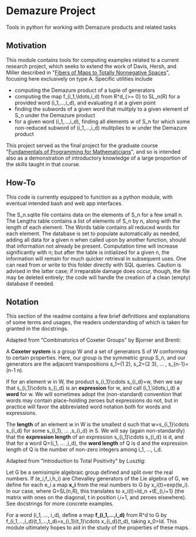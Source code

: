 # Demazure Project

Tools in python for working with Demazure products and related tasks

## Motivation

This module contains tools for computing examples related to a current research
project, which seeks to extend the work of Davis, Hersh, and Miller described in
"[Fibers of Maps to Totally Nonnegative Spaces](https://arxiv.org/abs/1903.01420)",
focusing here exclusively on type A. Specific utilities include

- computing the Demazure product of a tuple of generators
- computing the map f_(i_1,\ldots,i_d) from R^d_{>= 0} to SL_n(R) for a
  provided word (i_1,...,i_d), and evaluating it at a given point
- finding the subwords of a given word that mulitply to a given element of S_n
  under the Demazure product
- for a given word (i_1,...,i_d), finding all elements w of S_n for which
  some non-reduced subword of (i_1,...,i_d) mulitplies to w under the
  Demazure product

This project served as the final project for the graduate course
"[Fundamentals of Programming for Mathematicians](https://www.math.purdue.edu/~bradfor3/ProgrammingFundamentals/)", and so is intended also as a demonstration of introductory
knowledge of a large proportion of the skills taught in that course.

## How-To

This code is currently equipped to function as a python module, with eventual intended
bash and web app interfaces.

The S_n.sqlite file contains data on the elements of S_n for a few small n. The
Lengths table contains a list of elements of S_n by n, along with the length of
each element. The Words table contains all reduced words for each element. The
database is set to populate automatically as needed, adding all data for a given n
when called upon by another function, should that information not already be present.
Computation time will increase significantly with n; but after the table is initialized
for a given n, the information will remain for much quicker retrieval in subsequent
uses. One can read from or write to this folder directly with SQL queries. Caution is
advised in the latter case; if irreparable damage does occur, though, the file may
be deleted entirely; the code will handle the creation of a clean (empty) database
if needed.

## Notation

This section of the readme contains a few brief definitions and explanations of
some terms and usages, the readers understanding of which is taken for granted
in the docstrings.

Adapted from "Combinatorics of Coxeter Groups" by Bjorner and Brenti:

A **Coxeter system** is a group W and a set of generators S of W conforming to certain
properties. Here, our group is the symmetric group S_n, and our generators are the
adjacent transpositions s_1=(1 2), s_2=(2 3), ... , s_{n-1}=(n-1 n).

If for an element w in W, the product s_{i_1}\cdots s_{i_d}=w, then we say that
s_{i_1}\cdots s_{i_d} is an **expression** for w, and call (i_1,\ldots,i_d) a
**word** for w. We will sometimes adopt the (non-standard) convention that words
may contain place-holding zeroes but expressions do not, but in practice will favor the
abbreviated word notation both for words and expressions.

The **length** of an element w in W is the smallest d such that w=s_{i_1}\cdots s_{i_d}
for some s_{i_1}, ... ,s_{i_d} in S. We will say (again non-standardly) that the
**expression length** of an expression s_{i_1}\cdots s_{i_d} is d, and that for a
word Q=(i_1, ... ,i_d), the **word length** of Q is d and the expression length of
Q is the number of non-zero integers among i_1, ..., i_d.

Adapted from "Introduction to Total Positivity" by Lusztig:

Let G be a semisimple algebraic group defined and split over the real numbers. If
(e_i,f_i,h_i) are Chevalley generators of the Lie algebra of G, we define for each e_i
a map **x_i** from the real numbers to G by x_i(t)=exp(te_i). In our case, where
G=SL(n,R), this translates to x_i(t)=Id_n +tE_{i,i+1} (the matrix with ones on the
diagonal, t in position i,i+1, and zeroes elsewhere). See docstrings for more concrete examples.

For a word (i_1, ..., i_d), define a map **f_(i_1,...,i_d)** from R^d to G by
f_(i_1,...,i_d)(t_1,...,t_d)=x_{i_1}(t_1)\cdots x_{i_d}(t_d), taking x_0=Id. This
module ultimately hopes to aid in the study of the properties of these maps.
